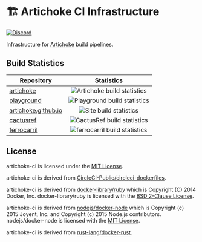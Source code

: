 # 🏗 Artichoke CI Infrastructure

[![Discord](https://img.shields.io/discord/607683947496734760)](https://discord.gg/QCe2tp2)

Infrastructure for [Artichoke](https://github.com/artichoke/artichoke) build
pipelines.

## Build Statistics

| Repository                                                          |                                           Statistics                                           |
| ------------------------------------------------------------------- | :--------------------------------------------------------------------------------------------: |
| [artichoke](https://github/artichoke/artichoke)                     |   ![Artichoke build statistics](https://buildstats.info/circleci/chart/artichoke/artichoke)    |
| [playground](https://github/artichoke/playground)                   |  ![Playground build statistics](https://buildstats.info/circleci/chart/artichoke/playground)   |
| [artichoke.github.io](https://github/artichoke/artichoke.github.io) | ![Site build statistics](https://buildstats.info/circleci/chart/artichoke/artichoke.github.io) |
| [cactusref](https://github/artichoke/cactusref)                     |   ![CactusRef build statistics](https://buildstats.info/circleci/chart/artichoke/cactusref)    |
| [ferrocarril](https://github/artichoke/ferrocarril)                 | ![ferrocarril build statistics](https://buildstats.info/circleci/chart/artichoke/ferrocarril)  |

## License

artichoke-ci is licensed under the [MIT License](/LICENSE).

artichoke-ci is derived from
[CircleCI-Public/circleci-dockerfiles](https://github.com/CircleCI-Public/circleci-dockerfiles).

artichoke-ci is derived from
[docker-library/ruby](https://github.com/docker-library/ruby) which is Copyright
(C) 2014 Docker, Inc. docker-library/ruby is licensed with the
[BSD 2-Clause License](https://github.com/docker-library/ruby/blob/master/LICENSE).

artichoke-ci is derived from
[nodejs/docker-node](https://github.com/nodejs/docker-node) which is Copyright
(c) 2015 Joyent, Inc. and Copyright (c) 2015 Node.js contributors.
nodejs/docker-node is licensed with the
[MIT License](https://github.com/nodejs/docker-node/blob/master/LICENSE).

artichoke-ci is derived from
[rust-lang/docker-rust](https://github.com/rust-lang/docker-rust).
